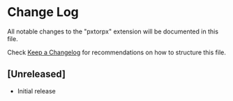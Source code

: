 # Change Log

All notable changes to the "pxtorpx" extension will be documented in this file.

Check [Keep a Changelog](http://keepachangelog.com/) for recommendations on how to structure this file.

## [Unreleased]

- Initial release